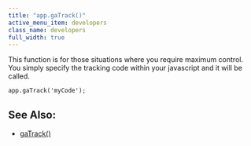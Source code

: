 ```yaml
---
title: "app.gaTrack()"
active_menu_item: developers
class_name: developers
full_width: true
---
```



This function is for those situations where you require maximum control. You simply specify the tracking code within your javascript and it will be called.

    app.gaTrack('myCode');
   

## See Also:

 - [gaTrack()](../../../scripting-apis/client-api/app-functions/gatrack.htm)

